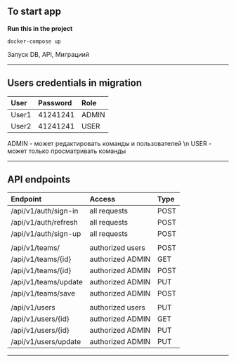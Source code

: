 
## To start app
**Run this in the project**
```
docker-compose up
```
Запуск DB, API, Миграциий

____
## Users credentials in migration
| User | Password | Role| 
|:----------------|:----------------|:----------------|
| User1 | 41241241 | ADMIN
| User2 | 41241241 | USER

ADMIN - может редактировать команды и пользователей \n
USER - может только просматривать команды

____
## API endpoints 
| Endpoint | Access | Type|
|:----------------|:----------------|:----------------|
| /api/v1/auth/sign-in | all requests | POST |
| /api/v1/auth/refresh | all requests | POST |
| /api/v1/auth/sign-up | all requests | POST |
|  |  |  |
| /api/v1/teams/ | authorized users | POST |
| /api/v1/teams/{id} | authorized ADMIN | GET |
| /api/v1/teams/{id} | authorized ADMIN | POST |
| /api/v1/teams/update | authorized ADMIN | PUT |
| /api/v1/teams/save | authorized ADMIN | POST |
|  |  |  |
| /api/v1/users | authorized users | PUT |
| /api/v1/users/{id} | authorized ADMIN | GET |
| /api/v1/users/{id} | authorized ADMIN | PUT |
| /api/v1/users/update | authorized ADMIN  | PUT |
____
